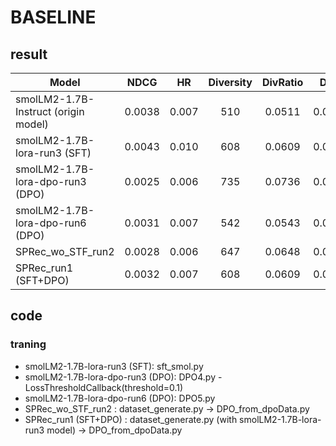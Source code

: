 # BASELINE
## result
| Model                              | NDCG   | HR    | Diversity | DivRatio | DGU   | MGU   | ORRatio |
|-----------------------------------|:------:|:-----:|:--------:|:-------:|:-----:|:-----:|:------:|
| smolLM2-1.7B-Instruct (origin model) | 0.0038 | 0.007 |   510    | 0.0511  | 0.0837| 0.0179| 0.1254 |
| smolLM2-1.7B-lora-run3 (SFT)        | 0.0043 | 0.010 |   608    | 0.0609  | 0.0615| 0.0163| 0.0707 |
| smolLM2-1.7B-lora-dpo-run3 (DPO)    | 0.0025 | 0.006 |   735    | 0.0736  | 0.0747| 0.0148| 0.0868 |
| smolLM2-1.7B-lora-dpo-run6 (DPO)    | 0.0031 | 0.007 |   542    | 0.0543  | 0.0797| 0.0172| 0.1176 |
| SPRec_wo_STF_run2                   | 0.0028 | 0.006 |   647    | 0.0648  | 0.0721| 0.0165| 0.0738 |
| SPRec_run1 (SFT+DPO)                | 0.0032 | 0.007 | 608       | 0.0609   | 0.0797 | 0.0172 | 0.1004  |



## code
### traning
- smolLM2-1.7B-lora-run3 (SFT): sft_smol.py
- smolLM2-1.7B-lora-dpo-run3 (DPO): DPO4.py - LossThresholdCallback(threshold=0.1)
- smolLM2-1.7B-lora-dpo-run6 (DPO): DPO5.py
- SPRec_wo_STF_run2  : dataset_generate.py $\rightarrow$ DPO_from_dpoData.py
- SPRec_run1 (SFT+DPO)  : dataset_generate.py (with smolLM2-1.7B-lora-run3 model) $\rightarrow$ DPO_from_dpoData.py